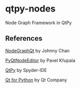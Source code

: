 # qtpy-nodes
Node Graph Framework in QtPy




## References
[NodeGraphQt](https://github.com/jchanvfx/NodeGraphQt) by Johnny Chan

[PyQtNodeEditor](https://gitlab.com/pavel.krupala/pyqt-node-editor) by Pavel Křupala

[QtPy](https://github.com/spyder-ide/qtpy) by Spyder-IDE

[Qt for Python](https://doc.qt.io/qtforpython/) by Qt Company

